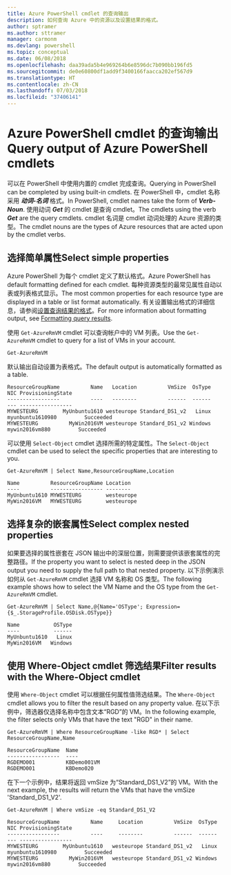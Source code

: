 ```yaml
---
title: Azure PowerShell cmdlet 的查询输出
description: 如何查询 Azure 中的资源以及设置结果的格式。
author: sptramer
ms.author: sttramer
manager: carmonm
ms.devlang: powershell
ms.topic: conceptual
ms.date: 06/08/2018
ms.openlocfilehash: daa39ada5b4e969264b6e8596dc7b090bb196fd5
ms.sourcegitcommit: de0e60800df1add9f3400166faacca202ef567d9
ms.translationtype: HT
ms.contentlocale: zh-CN
ms.lasthandoff: 07/03/2018
ms.locfileid: "37406141"
---
```

# <a name="query-output-of-azure-powershell-cmdlets"></a><span data-ttu-id="cdcc9-103">Azure PowerShell cmdlet 的查询输出</span><span class="sxs-lookup"><span data-stu-id="cdcc9-103">Query output of Azure PowerShell cmdlets</span></span>

<span data-ttu-id="cdcc9-104">可以在 PowerShell 中使用内置的 cmdlet 完成查询。</span><span class="sxs-lookup"><span data-stu-id="cdcc9-104">Querying in PowerShell can be completed by using built-in cmdlets.</span></span> <span data-ttu-id="cdcc9-105">在 PowerShell 中，cmdlet 名称采用 **_动词-名词_** 格式。</span><span class="sxs-lookup"><span data-stu-id="cdcc9-105">In PowerShell, cmdlet names take the form of **_Verb-Noun_**.</span></span> <span data-ttu-id="cdcc9-106">使用动词 **_Get_** 的 cmdlet 是查询 cmdlet。</span><span class="sxs-lookup"><span data-stu-id="cdcc9-106">The cmdlets using the verb **_Get_** are the query cmdlets.</span></span> <span data-ttu-id="cdcc9-107">cmdlet 名词是 cmdlet 动词处理的 Azure 资源的类型。</span><span class="sxs-lookup"><span data-stu-id="cdcc9-107">The cmdlet nouns are the types of Azure resources that are acted upon by the cmdlet verbs.</span></span>

## <a name="select-simple-properties"></a><span data-ttu-id="cdcc9-108">选择简单属性</span><span class="sxs-lookup"><span data-stu-id="cdcc9-108">Select simple properties</span></span>

<span data-ttu-id="cdcc9-109">Azure PowerShell 为每个 cmdlet 定义了默认格式。</span><span class="sxs-lookup"><span data-stu-id="cdcc9-109">Azure PowerShell has default formatting defined for each cmdlet.</span></span> <span data-ttu-id="cdcc9-110">每种资源类型的最常见属性自动以表或列表格式显示。</span><span class="sxs-lookup"><span data-stu-id="cdcc9-110">The most common properties for each resource type are displayed in a table or list format automatically.</span></span> <span data-ttu-id="cdcc9-111">有关设置输出格式的详细信息，请参阅[设置查询结果的格式](formatting-output.md)。</span><span class="sxs-lookup"><span data-stu-id="cdcc9-111">For more information about formatting output, see [Formatting query results](formatting-output.md).</span></span>

<span data-ttu-id="cdcc9-112">使用 `Get-AzureRmVM` cmdlet 可以查询帐户中的 VM 列表。</span><span class="sxs-lookup"><span data-stu-id="cdcc9-112">Use the `Get-AzureRmVM` cmdlet to query for a list of VMs in your account.</span></span>

```azurepowershell-interactive
Get-AzureRmVM
```

<span data-ttu-id="cdcc9-113">默认输出自动设置为表格式。</span><span class="sxs-lookup"><span data-stu-id="cdcc9-113">The default output is automatically formatted as a table.</span></span>

```output
ResourceGroupName          Name   Location          VmSize  OsType              NIC ProvisioningState
-----------------          ----   --------          ------  ------              --- -----------------
MYWESTEURG        MyUnbuntu1610 westeurope Standard_DS1_v2   Linux myunbuntu1610980         Succeeded
MYWESTEURG          MyWin2016VM westeurope Standard_DS1_v2 Windows   mywin2016vm880         Succeeded
```

<span data-ttu-id="cdcc9-114">可以使用 `Select-Object` cmdlet 选择所需的特定属性。</span><span class="sxs-lookup"><span data-stu-id="cdcc9-114">The `Select-Object` cmdlet can be used to select the specific properties that are interesting to you.</span></span>

```azurepowershell-interactive
Get-AzureRmVM | Select Name,ResourceGroupName,Location
```

```output
Name          ResourceGroupName Location
----          ----------------- --------
MyUnbuntu1610 MYWESTEURG        westeurope
MyWin2016VM   MYWESTEURG        westeurope
```

## <a name="select-complex-nested-properties"></a><span data-ttu-id="cdcc9-115">选择复杂的嵌套属性</span><span class="sxs-lookup"><span data-stu-id="cdcc9-115">Select complex nested properties</span></span>

<span data-ttu-id="cdcc9-116">如果要选择的属性嵌套在 JSON 输出中的深层位置，则需要提供该嵌套属性的完整路径。</span><span class="sxs-lookup"><span data-stu-id="cdcc9-116">If the property you want to select is nested deep in the JSON output you need to supply the full path to that nested property.</span></span> <span data-ttu-id="cdcc9-117">以下示例演示如何从 `Get-AzureRmVM` cmdlet 选择 VM 名称和 OS 类型。</span><span class="sxs-lookup"><span data-stu-id="cdcc9-117">The following example shows how to select the VM Name and the OS type from the `Get-AzureRmVM` cmdlet.</span></span>

```azurepowershell-interactive
Get-AzureRmVM | Select Name,@{Name='OSType'; Expression={$_.StorageProfile.OSDisk.OSType}}
```

```output
Name           OSType
----           ------
MyUnbuntu1610   Linux
MyWin2016VM   Windows
```

## <a name="filter-results-with-the-where-object-cmdlet"></a><span data-ttu-id="cdcc9-118">使用 Where-Object cmdlet 筛选结果</span><span class="sxs-lookup"><span data-stu-id="cdcc9-118">Filter results with the Where-Object cmdlet</span></span>

<span data-ttu-id="cdcc9-119">使用 `Where-Object` cmdlet 可以根据任何属性值筛选结果。</span><span class="sxs-lookup"><span data-stu-id="cdcc9-119">The `Where-Object` cmdlet allows you to filter the result based on any property value.</span></span> <span data-ttu-id="cdcc9-120">在以下示例中，筛选器仅选择名称中包含文本“RGD”的 VM。</span><span class="sxs-lookup"><span data-stu-id="cdcc9-120">In the following example, the filter selects only VMs that have the text "RGD" in their name.</span></span>

```azurepowershell-interactive
Get-AzureRmVM | Where ResourceGroupName -like RGD* | Select ResourceGroupName,Name
```

```output
ResourceGroupName  Name
-----------------  ----
RGDEMO001          KBDemo001VM
RGDEMO001          KBDemo020
```

<span data-ttu-id="cdcc9-121">在下一个示例中，结果将返回 vmSize 为“Standard_DS1_V2”的 VM。</span><span class="sxs-lookup"><span data-stu-id="cdcc9-121">With the next example, the results will return the VMs that have the vmSize 'Standard_DS1_V2'.</span></span>

```azurepowershell-interactive
Get-AzureRmVM | Where vmSize -eq Standard_DS1_V2
```

```output
ResourceGroupName          Name     Location          VmSize  OsType              NIC ProvisioningState
-----------------          ----     --------          ------  ------              --- -----------------
MYWESTEURG        MyUnbuntu1610   westeurope Standard_DS1_v2   Linux myunbuntu1610980         Succeeded
MYWESTEURG          MyWin2016VM   westeurope Standard_DS1_v2 Windows   mywin2016vm880         Succeeded
```